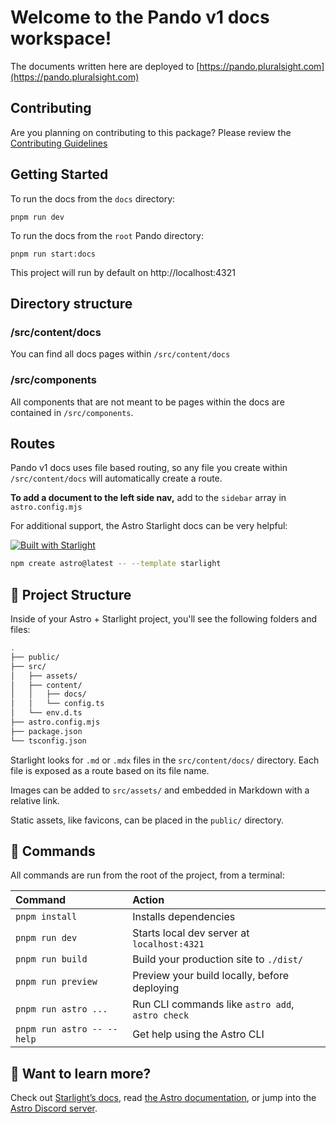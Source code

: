 # Welcome to the Pando v1 docs workspace!

The documents written here are deployed to [https://pando.pluralsight.com](https://pando.pluralsight.com)

## Contributing

Are you planning on contributing to this package? Please review the [Contributing Guidelines](/CONTRIBUTING.md)

## Getting Started

To run the docs from the `docs` directory:

`pnpm run dev`

To run the docs from the `root` Pando directory:

`pnpm run start:docs`

This project will run by default on http://localhost:4321

## Directory structure

### /src/content/docs

You can find all docs pages within `/src/content/docs`

### /src/components

All components that are not meant to be pages within the docs are contained in `/src/components`.

## Routes

Pando v1 docs uses file based routing, so any file you create within `/src/content/docs` will automatically create a route.

**To add a document to the left side nav,** add to the `sidebar` array in `astro.config.mjs`

For additional support, the Astro Starlight docs can be very helpful:

[![Built with Starlight](https://astro.badg.es/v2/built-with-starlight/tiny.svg)](https://starlight.astro.build)

```bash
npm create astro@latest -- --template starlight
```

## 🚀 Project Structure

Inside of your Astro + Starlight project, you'll see the following folders and files:

```bash
.
├── public/
├── src/
│   ├── assets/
│   ├── content/
│   │   ├── docs/
│   │   └── config.ts
│   └── env.d.ts
├── astro.config.mjs
├── package.json
└── tsconfig.json
```

Starlight looks for `.md` or `.mdx` files in the `src/content/docs/` directory. Each file is exposed as a route based on its file name.

Images can be added to `src/assets/` and embedded in Markdown with a relative link.

Static assets, like favicons, can be placed in the `public/` directory.

## 🧞 Commands

All commands are run from the root of the project, from a terminal:

| Command                    | Action                                           |
| :------------------------- | :----------------------------------------------- |
| `pnpm install`             | Installs dependencies                            |
| `pnpm run dev`             | Starts local dev server at `localhost:4321`      |
| `pnpm run build`           | Build your production site to `./dist/`          |
| `pnpm run preview`         | Preview your build locally, before deploying     |
| `pnpm run astro ...`       | Run CLI commands like `astro add`, `astro check` |
| `pnpm run astro -- --help` | Get help using the Astro CLI                     |

## 👀 Want to learn more?

Check out [Starlight’s docs](https://starlight.astro.build/), read [the Astro documentation](https://docs.astro.build), or jump into the [Astro Discord server](https://astro.build/chat).
